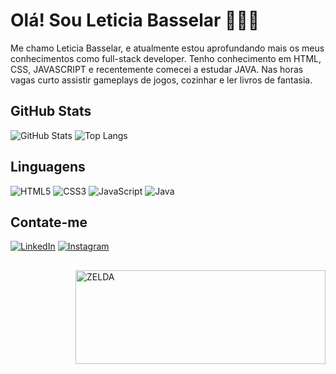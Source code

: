 # Olá! Sou Leticia Basselar 🧑🏽‍💻

Me chamo Leticia Basselar, e atualmente estou aprofundando mais os meus conhecimentos como full-stack developer. Tenho conhecimento em HTML, CSS, JAVASCRIPT e recentemente comecei a estudar JAVA.
Nas horas vagas curto assistir gameplays de jogos, cozinhar e ler livros de fantasia.

## GitHub Stats
![GitHub Stats](https://github-readme-stats.vercel.app/api?username=leticiabasselar&show_icons=true&theme=radical&bg_color=000000&title_color=F0F8FF&text_color=F0F8FF&icon_color=008B8B)
![Top Langs](https://github-readme-stats.vercel.app/api/top-langs/?username=leticiabasselar&layout=compact&bg_color=000000&title_color=F0F8FF&text_color=F0F8FF&icon_color=008B8B)

## Linguagens

![HTML5](https://img.shields.io/badge/HTML5-000?style=for-the-badge&logo=html5)
![CSS3](https://img.shields.io/badge/CSS3-000?style=for-the-badge&logo=css3&logoColor=264CE4)
![JavaScript](https://img.shields.io/badge/JavaScript-000?style=for-the-badge&logo=javascript)
![Java](https://img.shields.io/badge/Java-000?style=for-the-badge&logo=java)

  ## Contate-me

[![LinkedIn](https://img.shields.io/badge/LinkedIn-000?style=for-the-badge&logo=linkedin&logoColor=0E76A8)](https://www.linkedin.com/in/let%C3%ADcia-basselar-7a3328199/)
[![Instagram](https://img.shields.io/badge/Instagram-000?style=for-the-badge&logo=instagram)](https://www.instagram.com/lvitbass/)
 
 ##

  <img align="right" height="150" width="400" alt="ZELDA" src="https://i.pinimg.com/originals/8c/3f/62/8c3f6283f2df147ff3f89afa88b10966.gif"> 
  

  
</div>